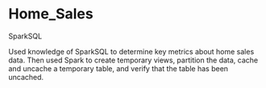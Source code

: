 # Home_Sales
SparkSQL

Used knowledge of SparkSQL to determine key metrics about home sales data. Then used Spark to create temporary views, partition the data, cache and uncache a temporary table, and verify that the table has been uncached.
